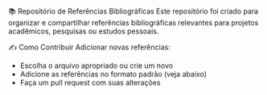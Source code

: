 📚 Repositório de Referências Bibliográficas
Este repositório foi criado para organizar e compartilhar referências bibliográficas relevantes para projetos acadêmicos, pesquisas ou estudos pessoais.

✍️ Como Contribuir
Adicionar novas referências:

- Escolha o arquivo apropriado ou crie um novo
- Adicione as referências no formato padrão (veja abaixo)
- Faça um pull request com suas alterações
